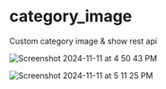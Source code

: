 # category_image
Custom category image &amp; show rest api 

![Screenshot 2024-11-11 at 4 50 43 PM](https://github.com/user-attachments/assets/ce4d39b7-9702-4fb6-b66a-5ae42c03ec3e)

![Screenshot 2024-11-11 at 5 11 25 PM](https://github.com/user-attachments/assets/4b7e3205-8f1a-4d65-aa8c-cd994b5960af)
